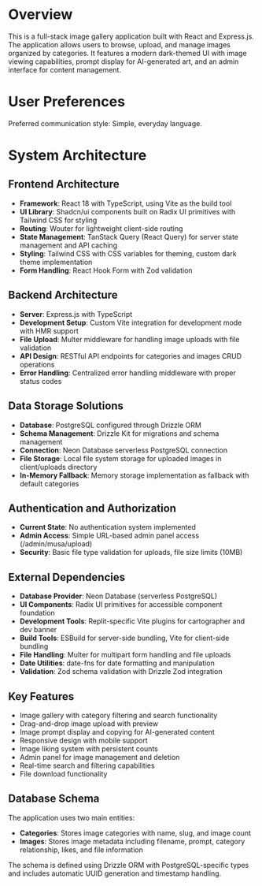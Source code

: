 # Overview

This is a full-stack image gallery application built with React and Express.js. The application allows users to browse, upload, and manage images organized by categories. It features a modern dark-themed UI with image viewing capabilities, prompt display for AI-generated art, and an admin interface for content management.

# User Preferences

Preferred communication style: Simple, everyday language.

# System Architecture

## Frontend Architecture
- **Framework**: React 18 with TypeScript, using Vite as the build tool
- **UI Library**: Shadcn/ui components built on Radix UI primitives with Tailwind CSS for styling
- **Routing**: Wouter for lightweight client-side routing
- **State Management**: TanStack Query (React Query) for server state management and API caching
- **Styling**: Tailwind CSS with CSS variables for theming, custom dark theme implementation
- **Form Handling**: React Hook Form with Zod validation

## Backend Architecture
- **Server**: Express.js with TypeScript
- **Development Setup**: Custom Vite integration for development mode with HMR support
- **File Upload**: Multer middleware for handling image uploads with file validation
- **API Design**: RESTful API endpoints for categories and images CRUD operations
- **Error Handling**: Centralized error handling middleware with proper status codes

## Data Storage Solutions
- **Database**: PostgreSQL configured through Drizzle ORM
- **Schema Management**: Drizzle Kit for migrations and schema management
- **Connection**: Neon Database serverless PostgreSQL connection
- **File Storage**: Local file system storage for uploaded images in client/uploads directory
- **In-Memory Fallback**: Memory storage implementation as fallback with default categories

## Authentication and Authorization
- **Current State**: No authentication system implemented
- **Admin Access**: Simple URL-based admin panel access (/admin/musa/upload)
- **Security**: Basic file type validation for uploads, file size limits (10MB)

## External Dependencies
- **Database Provider**: Neon Database (serverless PostgreSQL)
- **UI Components**: Radix UI primitives for accessible component foundation
- **Development Tools**: Replit-specific Vite plugins for cartographer and dev banner
- **Build Tools**: ESBuild for server-side bundling, Vite for client-side bundling
- **File Handling**: Multer for multipart form handling and file uploads
- **Date Utilities**: date-fns for date formatting and manipulation
- **Validation**: Zod schema validation with Drizzle Zod integration

## Key Features
- Image gallery with category filtering and search functionality
- Drag-and-drop image upload with preview
- Image prompt display and copying for AI-generated content
- Responsive design with mobile support
- Image liking system with persistent counts
- Admin panel for image management and deletion
- Real-time search and filtering capabilities
- File download functionality

## Database Schema
The application uses two main entities:
- **Categories**: Stores image categories with name, slug, and image count
- **Images**: Stores image metadata including filename, prompt, category relationship, likes, and file information

The schema is defined using Drizzle ORM with PostgreSQL-specific types and includes automatic UUID generation and timestamp handling.